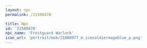 ```yaml
---
layout: npc
permalink: /21500470

title: Npc
id: '21500470'
npc_name: 'Frostguard Warlock'
icon_url: 'portrait/mob/21000977_m_icesoldiermageblue_p.png'
---
```

